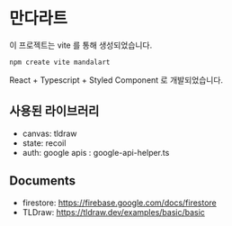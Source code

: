 # 만다라트
이 프로젝트는 vite 를 통해 생성되었습니다.
```
npm create vite mandalart
```

React + Typescript + Styled Component 로 개발되었습니다.

## 사용된 라이브러리
- canvas: tldraw
- state: recoil
- auth: google apis : google-api-helper.ts

## Documents
- firestore: https://firebase.google.com/docs/firestore
- TLDraw: https://tldraw.dev/examples/basic/basic

